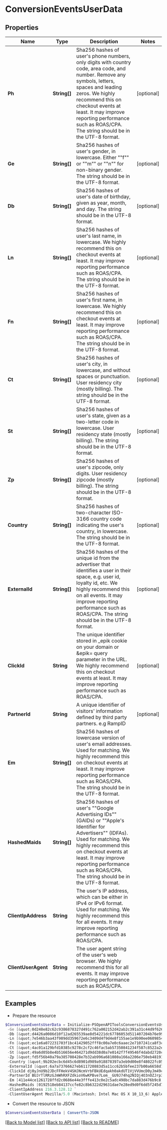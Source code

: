 # ConversionEventsUserData
## Properties

Name | Type | Description | Notes
------------ | ------------- | ------------- | -------------
**Ph** | **String[]** | Sha256 hashes of user&#39;s phone numbers, only digits with country code, area code, and number. Remove any symbols, letters, spaces and leading zeros. We highly recommend this on checkout events at least. It may improve reporting performance such as ROAS/CPA. The string should be in the UTF-8 format. | [optional] 
**Ge** | **String[]** | Sha256 hashes of user&#39;s gender, in lowercase. Either &quot;&quot;f&quot;&quot; or &quot;&quot;m&quot;&quot; or &quot;&quot;n&quot;&quot; for non-binary gender. The string should be in the UTF-8 format. | [optional] 
**Db** | **String[]** | Sha256 hashes of user&#39;s date of birthday, given as year, month, and day. The string should be in the UTF-8 format. | [optional] 
**Ln** | **String[]** | Sha256 hashes of user&#39;s last name, in lowercase. We highly recommend this on checkout events at least. It may improve reporting performance such as ROAS/CPA. The string should be in the UTF-8 format. | [optional] 
**Fn** | **String[]** | Sha256 hashes of user&#39;s first name, in lowercase. We highly recommend this on checkout events at least. It may improve reporting performance such as ROAS/CPA. The string should be in the UTF-8 format. | [optional] 
**Ct** | **String[]** | Sha256 hashes of user&#39;s city, in lowercase, and without spaces or punctuation. User residency city (mostly billing). The string should be in the UTF-8 format. | [optional] 
**St** | **String[]** | Sha256 hashes of user&#39;s state, given as a two-letter code in lowercase. User residency state (mostly billing). The string should be in the UTF-8 format. | [optional] 
**Zp** | **String[]** | Sha256 hashes of user&#39;s zipcode, only digits. User residency zipcode (mostly billing). The string should be in the UTF-8 format. | [optional] 
**Country** | **String[]** | Sha256 hashes of two-character ISO-3166 country code indicating the user&#39;s country, in lowercase. The string should be in the UTF-8 format. | [optional] 
**ExternalId** | **String[]** | Sha256 hashes of the unique id from the advertiser that identifies a user in their space, e.g. user id, loyalty id, etc. We highly recommend this on all events. It may improve reporting performance such as ROAS/CPA. The string should be in the UTF-8 format. | [optional] 
**ClickId** | **String** | The unique identifier stored in _epik cookie on your domain or &amp;epik&#x3D; query parameter in the URL. We highly recommend this on checkout events at least. It may improve reporting performance such as ROAS/CPA. | [optional] 
**PartnerId** | **String** | A unique identifier of visitors&#39; information defined by third party partners. e.g RampID | [optional] 
**Em** | **String[]** | Sha256 hashes of lowercase version of user&#39;s email addresses. Used for matching. We highly recommend this on checkout events at least. It may improve reporting performance such as ROAS/CPA. The string should be in the UTF-8 format. | 
**HashedMaids** | **String[]** | Sha256 hashes of user&#39;s &quot;&quot;Google Advertising IDs&quot;&quot; (GAIDs) or &quot;&quot;Apple&#39;s Identifier for Advertisers&quot;&quot; (IDFAs). Used for matching. We highly recommend this on checkout events at least. It may improve reporting performance such as ROAS/CPA. The string should be in the UTF-8 format. | 
**ClientIpAddress** | **String** | The user&#39;s IP address, which can be either in IPv4 or IPv6 format. Used for matching. We highly recommend this for all events. It may improve reporting performance such as ROAS/CPA. | 
**ClientUserAgent** | **String** | The user agent string of the user&#39;s web browser. We highly recommend this for all events. It may improve reporting performance such as ROAS/CPA. | 

## Examples

- Prepare the resource
```powershell
$ConversionEventsUserData = Initialize-PSOpenAPIToolsConversionEventsUserData  -Ph [&quot;45df139772a81b6011bdc1c9cc3d1cb408fc0b10ec0c5cb9d4d4e107f0ddc49d&quot;] `
 -Ge [&quot;0d248e82c62c9386878327d491c762a002152d42ab2c391a31c44d9f62675ddf&quot;] `
 -Db [&quot;d4426a0086d10f12ad265539ae8d54221dc67786053d511407204b76e99d7739&quot;] `
 -Ln [&quot;7e546b3aa43f989dd359672e6c3409d4f9d4e8f155ae1e9b90ee060985468c19&quot;] `
 -Fn [&quot;ec1e6a072231703f1bc41429052fff8c00a7e0c6aaec2e7107241ca8f3ceb6b2&quot;] `
 -Ct [&quot;4ac01a129bfd10385c9278c2cf2c46fac5ab57350841234f587c8522a2e4ce36&quot;] `
 -St [&quot;49a6d05b8e4b516656e464271d9dd38d0a7e0142f7f49546f4dabd2720cafc34&quot;] `
 -Zp [&quot;fd5f56b40a79a385708428e7b32ab996a681080a166a2206e750eb4819186145&quot;] `
 -Country [&quot;9b202ecbc6d45c6d8901d989a918878397a3eb9d00e8f48022fc051b19d21a1d&quot;] `
 -ExternalId [&quot;6a7a73766627eb611720883d5a11cc62b5bfee237b00a6658d78c50032ec4aee&quot;] `
 -ClickId dj0yJnU9b2JDcFFHekV4SHJNcmVrbFBkUEdqakh0akdUT1VjVVUmcD0yJm49cnNBQ3F2Q2dOVDBXWWhkWklrUGxBUSZ0PUFBQUFBR1BaY3Bv `
 -PartnerId BUJrTlRRzGJmWhRXFZdkioV6wKPBve7Lom__GU9J74hq2NIQj4O3nOZJrp3mcUr5MptkXsI14juMOIM9mNZnM4zEUFT2JLVaFhcOfuuWz3IWEDtBf6I0DPc `
 -Em [411e44ce1261728ffd2c0686e44e3fffe413c0e2c5adc498bc7da883d476b9c8, 09831ea51bd1b7b32a836683a00a9ccaf3d05f59499f42d9883412ed79289969] `
 -HashedMaids [0192518eb84137ccfe82c8b6322d29631dae7e28ed9d0f6dd5f245d73a58c5f1, 837b850ac46d62b2272a71de73c27801ff011ac1e36c5432620c8755cf90db46] `
 -ClientIpAddress 216.3.128.12 `
 -ClientUserAgent Mozilla/5.0 (Macintosh; Intel Mac OS X 10_13_6) AppleWebKit/537.36 (KHTML, like Gecko) Chrome/67.0.3396.87 Safari/537.36
```

- Convert the resource to JSON
```powershell
$ConversionEventsUserData | ConvertTo-JSON
```

[[Back to Model list]](../README.md#documentation-for-models) [[Back to API list]](../README.md#documentation-for-api-endpoints) [[Back to README]](../README.md)

